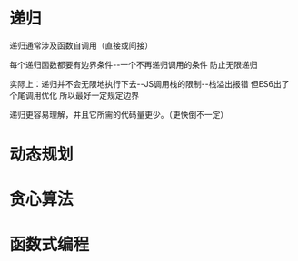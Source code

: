 # 递归
递归通常涉及函数自调用（直接或间接）

每个递归函数都要有边界条件--一个不再递归调用的条件
防止无限递归

实际上：递归并不会无限地执行下去--JS调用栈的限制--栈溢出报错 但ES6出了个尾调用优化 所以最好一定规定边界

递归更容易理解，并且它所需的代码量更少。（更快倒不一定）

# 动态规划
# 贪心算法
# 函数式编程